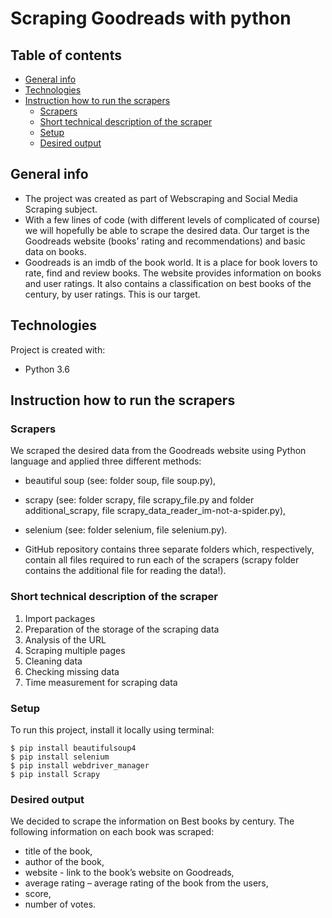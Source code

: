 # Scraping Goodreads with python
## Table of contents
* [General info](#general-info)
* [Technologies](#technologies)
* [Instruction how to run the scrapers](#Instruction-how-to-run-the-scrapers)
  - [Scrapers](#Scrapers)
  - [Short technical description of the scraper](#Short-technical-description-of-the-scraper)
  - [Setup](#setup)
  - [Desired output](#Desired-output)



## General info
* The project was created as part of Webscraping and Social Media Scraping subject. 
* With a few lines of code (with different levels of complicated of course) we will hopefully be able to scrape the desired data. Our target is the Goodreads website (books’ rating and recommendations) and basic data on books.
* Goodreads is an imdb of the book world. It is a place for book lovers to rate, find and review books. The website provides information on books and user ratings. It also contains a classification on best books of the century, by user ratings. This is our target.

	
## Technologies
Project is created with:
* Python 3.6

## Instruction how to run the scrapers


### Scrapers
We scraped the desired data from the Goodreads website using Python language and applied three different methods:
* beautiful soup (see: folder soup, file soup.py),
* scrapy (see: folder scrapy, file scrapy_file.py and folder additional_scrapy, file scrapy_data_reader_im-not-a-spider.py),
* selenium (see: folder selenium, file selenium.py).

* GitHub repository contains three separate folders which, respectively, contain all files required to run each of the scrapers (scrapy folder contains the additional file for reading the data!).

### Short technical description of the scraper
1.	Import packages
2.	Preparation of the storage of the scraping data
3.	Analysis of the URL
4.	Scraping multiple pages 
5.	Cleaning data 
6.	Checking missing data
7.	Time measurement for scraping data

	
### Setup
To run this project, install it locally using terminal:

```
$ pip install beautifulsoup4
$ pip install selenium
$ pip install webdriver_manager
$ pip install Scrapy
```


### Desired output	
We decided to scrape the information on Best books by century. The following information on each book was scraped:
* title of the book,
* author of the book,
* website - link to the book’s website on Goodreads,
* average rating – average rating of the book from the users,
* score,
* number of votes.




